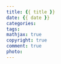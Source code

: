 ```yaml
---
title: {{ title }}
date: {{ date }}
categories:
tags:
mathjax: true
copyright: true
comment: true
photo:
---
```

